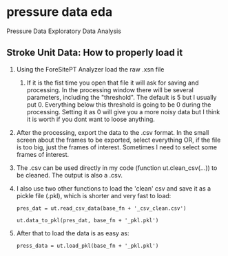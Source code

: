 # pressure data eda
Pressure Data Exploratory Data Analysis


## Stroke Unit Data: How to properly load it

1. Using the ForeSitePT Analyzer load the raw .xsn file
	1. If it is the fist time you open that file it will ask for saving and processing. In the processing window there will be several parameters, including the "threshold". The default is 5 but I usually put 0. Everything below this threshold is going to be 0 during the processing. Setting it as 0 will give you a more noisy data but I think it is worth if you dont want to loose anything.

2. After the processing, export the data to the .csv format. In the small screen about the frames to be exported, select everything OR, if the file is too big, just the frames of interest. Sometimes I need to select some frames of interest.

3. The .csv can be used directly in my code (function ut.clean_csv(...)) to be cleaned. The output is also a .csv.

4. I also use two other functions to load the 'clean' csv and save it as a pickle file (.pkl), which is shorter and very fast to load:

	`pres_dat = ut.read_csv_data(base_fn + '_csv_clean.csv')`
	
    `ut.data_to_pkl(pres_dat, base_fn + '_pkl.pkl')`
	
5. After that to load the data is as easy as:

	`press_data = ut.load_pkl(base_fn + '_pkl.pkl')`